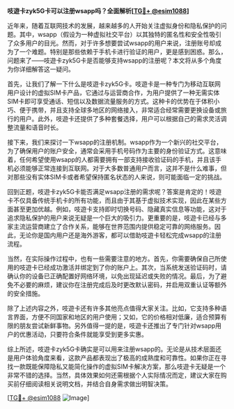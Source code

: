 **吱遊卡zyk5G卡可以注册wsapp吗？全面解析[[TG💪+ @esim1088](https://t.me/s/esim1088)]**

近年来，随着互联网技术的发展，越来越多的人开始关注虚拟身份和隐私保护的问题。其中，wsapp（假设为一种虚拟社交平台）以其独特的匿名性和安全性吸引了众多用户的目光。然而，对于许多想要尝试wsapp的用户来说，注册账号却成为了一个难题。特别是那些依赖于手机卡进行验证的用户，更是感到困惑。那么，问题来了——吱遊卡zyk5G卡是否能够支持wsapp的注册呢？本文将从多个角度为你详细解答这一疑问。

首先，让我们了解一下什么是吱遊卡zyk5G卡。吱遊卡是一种专门为移动互联网用户设计的虚拟SIM卡产品，它通过与运营商合作，为用户提供了一种无需实体SIM卡即可享受通话、短信以及数据流量服务的方式。这种卡的优势在于体积小巧、便于携带，并且支持全球多地区的网络接入，非常适合经常需要更换设备或旅行的用户。此外，吱遊卡还提供了多种套餐选择，用户可以根据自己的需求灵活调整流量和语音时长。

接下来，我们来探讨一下wsapp的注册机制。wsapp作为一个新兴的社交平台，为了确保用户的账户安全，通常会采用手机号码作为主要的身份验证方式。这意味着，任何希望使用wsapp的人都需要拥有一部支持接收验证码的手机，并且该手机必须能够正常连接到互联网。对于大多数普通用户而言，这并不是什么难事，但对那些没有实体SIM卡或者希望保持匿名状态的人来说，则可能面临一定的挑战。

回到正题，吱遊卡zyk5G卡能否满足wsapp注册的需求呢？答案是肯定的！吱遊卡不仅具备传统手机卡的所有功能，而且由于其基于虚拟技术实现，因此在某些方面甚至更加优越。例如，吱遊卡支持即时切换号码、隐藏真实信息等功能，这对于追求隐私保护的用户来说无疑是一个巨大的吸引力。更重要的是，吱遊卡已经与多家主流运营商建立了合作关系，能够在世界范围内提供稳定可靠的网络服务。因此，无论你是国内用户还是海外游客，都可以借助吱遊卡轻松完成wsapp的注册流程。

当然，在实际操作过程中，也有一些需要注意的地方。首先，你需要确保自己所使用的吱遊卡已经成功激活并绑定到了你的账户上。其次，当系统发送验证码时，请确认你的设备已正确配置好网络环境，以免出现延迟或失败的情况。最后，为了避免不必要的麻烦，建议你在注册完成后及时更改默认密码，并启用双重认证等额外的安全措施。

除了上述内容之外，吱遊卡还有许多其他亮点值得大家关注。比如，它支持多种语言界面，方便不同国家和地区的用户使用；又如，它的价格相对低廉，适合预算有限的朋友尝试新鲜事物。另外值得一提的是，吱遊卡还推出了专门针对wsapp用户的优惠活动，只要符合条件就能享受到更多实惠。

综上所述，吱遊卡zyk5G卡确实是可以用来注册wsapp的。无论是从技术层面还是用户体验角度来看，这款产品都表现出了极高的成熟度和可靠性。如果你正在寻找一款既能保障隐私又能简化操作的虚拟SIM卡解决方案，那么吱遊卡无疑是一个非常不错的选择。当然，具体效果如何还需根据个人实际情况而定，建议大家在购买前仔细阅读相关说明文档，并结合自身需求做出明智决策。

[[TG💪+ @esim1088](https://t.me/s/esim1088) ![Image](https://i.postimg.cc/4NQfJmqS/Snipaste-2025-05-13-00-14-12.png)]